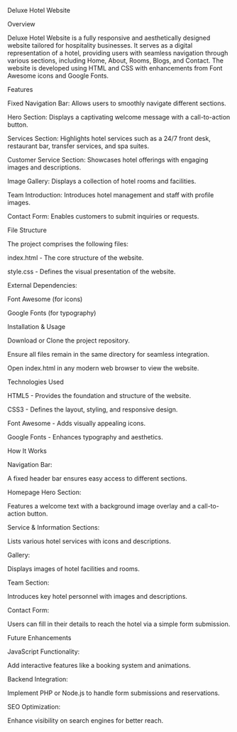 Deluxe Hotel Website

Overview

Deluxe Hotel Website is a fully responsive and aesthetically designed website tailored for hospitality businesses. It serves as a digital representation of a hotel, providing users with seamless navigation through various sections, including Home, About, Rooms, Blogs, and Contact. The website is developed using HTML and CSS with enhancements from Font Awesome icons and Google Fonts.

Features

Fixed Navigation Bar: Allows users to smoothly navigate different sections.

Hero Section: Displays a captivating welcome message with a call-to-action button.

Services Section: Highlights hotel services such as a 24/7 front desk, restaurant bar, transfer services, and spa suites.

Customer Service Section: Showcases hotel offerings with engaging images and descriptions.

Image Gallery: Displays a collection of hotel rooms and facilities.

Team Introduction: Introduces hotel management and staff with profile images.

Contact Form: Enables customers to submit inquiries or requests.

File Structure

The project comprises the following files:

index.html - The core structure of the website.

style.css - Defines the visual presentation of the website.

External Dependencies:

Font Awesome (for icons)

Google Fonts (for typography)

Installation & Usage

Download or Clone the project repository.

Ensure all files remain in the same directory for seamless integration.

Open index.html in any modern web browser to view the website.

Technologies Used

HTML5 - Provides the foundation and structure of the website.

CSS3 - Defines the layout, styling, and responsive design.

Font Awesome - Adds visually appealing icons.

Google Fonts - Enhances typography and aesthetics.

How It Works

Navigation Bar:

A fixed header bar ensures easy access to different sections.

Homepage Hero Section:

Features a welcome text with a background image overlay and a call-to-action button.

Service & Information Sections:

Lists various hotel services with icons and descriptions.

Gallery:

Displays images of hotel facilities and rooms.

Team Section:

Introduces key hotel personnel with images and descriptions.

Contact Form:

Users can fill in their details to reach the hotel via a simple form submission.



Future Enhancements

JavaScript Functionality:

Add interactive features like a booking system and animations.

Backend Integration:

Implement PHP or Node.js to handle form submissions and reservations.

SEO Optimization:

Enhance visibility on search engines for better reach.
